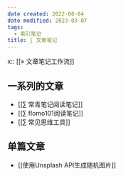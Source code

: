 ```yaml
---
date created: 2022-08-04
date modified: 2023-03-07
tags:
  - 索引笔记
title: ∑ 文章笔记
---
```


x:: [[» 文章笔记工作流]]

## 一系列的文章

- [[∑ 常青笔记阅读笔记]]
- [[∑ flomo101阅读笔记]]
- [[∑ 常见思维工具]]

## 单篇文章

- [[使用Unsplash API生成随机图片]]
